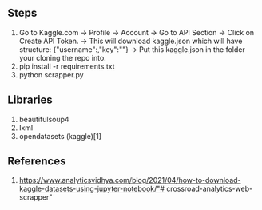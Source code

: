 ## Steps
1. Go to Kaggle.com -> Profile -> Account -> Go to API Section -> Click on Create API Token.
    -> This will download kaggle.json which will have structure: {"username":<KAGGLE USERNAME>,"key":"<KAGGLE KEY>"}
    -> Put this kaggle.json in the folder your cloning the repo into.
2. pip install -r requirements.txt
3. python scrapper.py



## Libraries
1. beautifulsoup4
2. lxml
3. opendatasets (kaggle)[1]

## References
1. https://www.analyticsvidhya.com/blog/2021/04/how-to-download-kaggle-datasets-using-jupyter-notebook/"# crossroad-analytics-web-scrapper" 
